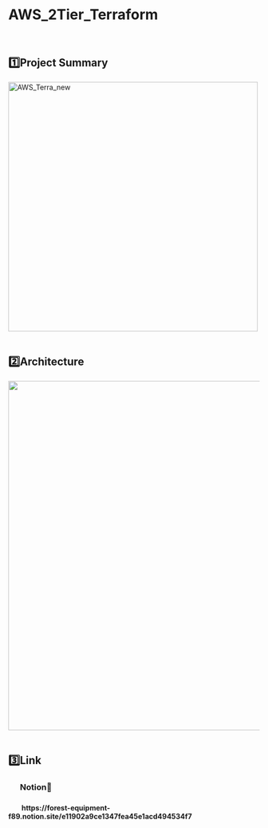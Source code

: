 # AWS_2Tier_Terraform
<br/>

## 1️⃣Project Summary
<img width="500" alt="AWS_Terra_new" src="https://user-images.githubusercontent.com/102592847/214790787-fa217143-89b8-4206-95e8-d8777f189a17.png">
<br/><br/>

## 2️⃣Architecture
<img src="https://user-images.githubusercontent.com/102592847/215019163-3713d367-34de-4394-b2e9-71793a0aaa1a.png"  width="700"/>
<br/><br/>

## 3️⃣Link
<h3>&nbsp;&nbsp;&nbsp;&nbsp;&nbsp;&nbsp;Notion🔽 <h3> 
<h4>&nbsp;&nbsp;&nbsp;&nbsp;&nbsp;&nbsp;&nbsp; https://forest-equipment-f89.notion.site/e11902a9ce1347fea45e1acd494534f7 <h4>
